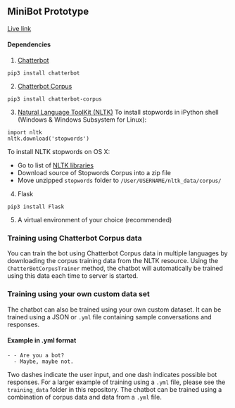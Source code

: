 ## MiniBot Prototype

[Live link](theminibot.herokuapp.com)

#### Dependencies
1. [Chatterbot](https://pypi.org/project/ChatterBot/)
```
pip3 install chatterbot
```

2. [Chatterbot Corpus](https://pypi.org/project/chatterbot-corpus/)

```
pip3 install chatterbot-corpus
```

3. [Natural Language ToolKit (NLTK)](http://www.nltk.org/index.html)
To install stopwords in iPython shell (Windows & Windows Subsystem for Linux): 

```
import nltk
nltk.download('stopwords')
```

To install NLTK stopwords on OS X:
- Go to list of [NLTK libraries](http://www.nltk.org/nltk_data/)
- Download source of Stopwords Corpus into a zip file
- Move unzipped `stopwords` folder to `/User/USERNAME/nltk_data/corpus/`

4. Flask
```
pip3 install Flask
```
5. A virtual environment of your choice (recommended)

### Training using Chatterbot Corpus data 
You can train the bot using Chatterbot Corpus data in multiple languages by downloading the corpus training data from the NLTK resource. Using the `ChatterBotCorpusTrainer` method, the chatbot will automatically be trained using this data each time to server is started. 

### Training using your own custom data set
The chatbot can also be trained using your own custom dataset. It can be trained using a JSON or `.yml` file containing sample conversations and responses. 

#### Example in .yml format
```
- - Are you a bot?
  - Maybe, maybe not.
```

Two dashes indicate the user input, and one dash indicates possible bot responses. For a larger example of training using a `.yml` file, please see the `training_data` folder in this repository. The chatbot can be trained using a combination of corpus data and data from a `.yml` file. 